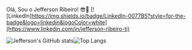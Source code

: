 Olá, Sou o Jefferson Ribeiro! 😎👋
[![LinkedIn]https://img.shields.io/badge/LinkedIn-0077B5?style=for-the-badge&logo=linkedin&logoColor=white](https://www.linkedin.com/in/jefferson-ribeiro-ti)

![Jefferson's GitHub stats](https://github-readme-stats.vercel.app/api?username=jeffersonribeiro&show_icons=true&title_color=ff4c4c&icon_color=ff4c4c&text_color=eaeaea&bg_color=000000)![Top Langs](https://github-readme-stats.vercel.app/api/top-langs/?username=jeffersonribeiro&layout=compact&theme=red)
